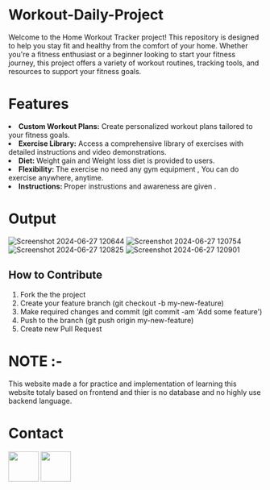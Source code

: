 # Workout-Daily-Project
Welcome to the Home Workout Tracker project! This repository is designed to help you stay fit and healthy from the comfort of your home. Whether you're a fitness enthusiast or a beginner looking to start your fitness journey, this project offers a variety of workout routines, tracking tools, and resources to support your fitness goals.
# Features
<li><b>Custom Workout Plans:</b> Create personalized workout plans tailored to your fitness goals.</li>
<li><b>Exercise Library:</b> Access a comprehensive library of exercises with detailed instructions and video demonstrations.</li>
<li><b>Diet: </b>Weight gain and Weight loss diet is provided to users.</li>
<li><b>Flexibility: </b>The exercise no need any gym equipment , You can do exercise anywhere, anytime.</li>
<li><b>Instructions: </b>Proper instrustions and awareness are given .</li>

# Output
<p>
  
![Screenshot 2024-06-27 120644](https://github.com/user-attachments/assets/995a738a-98f0-4e2e-979d-9e22908e446b)
![Screenshot 2024-06-27 120754](https://github.com/user-attachments/assets/40d2b8f2-2089-41cb-840d-361a387de69e)
![Screenshot 2024-06-27 120825](https://github.com/user-attachments/assets/f58e8f31-488d-47eb-8deb-00711d476e14)
![Screenshot 2024-06-27 120901](https://github.com/user-attachments/assets/1e684406-d4c1-4be7-a497-cf31e5f02a00)

</p>

## How to Contribute
1. Fork the the project
2. Create your feature branch (git checkout -b my-new-feature)
3. Make required changes and commit (git commit -am 'Add some feature')
4. Push to the branch (git push origin my-new-feature)
5. Create new Pull Request

# NOTE :-
This website made a for practice and implementation of learning this website totaly based on frontend and thier is no database and no highly use backend language.

# Contact
<a href="mailto:ebrahimvpathan@gmail.com"><img src="https://images.app.goo.gl/mBf4XMEL1tRTGzke7" height="60" width="60"></a>
<a href="www.linkedin.com/in/ibrahim-pathan-8539912b4/"><img src="https://user-images.githubusercontent.com/35039342/55471530-94b34280-5627-11e9-8c0e-6fe86a8406d6.png" width="60"></a>

